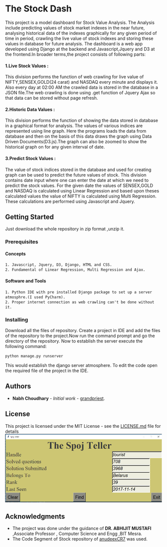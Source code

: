 # The Stock Dash

This project is a model dashboard for Stock Value Analysis. The Analysis include predicting values of stock market indexes in the near future, analysing historical data of the indexes graphically for any given period of time in period, crawling the live value of stock indexes and storing these values in database for future analysis.
The dashboard is a web app developed using Django at the backend and Javascript,Jquery and D3 at the frontend.In broader terms,the project consists of following parts:

#### 1.Live Stock Values : 
This division performs the function of web crawling for live value of NIFTY,SENSEX,GOLD(24 carat) and NASDAQ every minute and displays it. Also every day at 02:00 AM the crawled data is stored in the database in a JSON file.The web crawling is done using .get function of Jquery Ajax so that data can be stored without page refresh.

#### 2.Historic Data Values : 
This division performs the function of showing the data stored in database in a graphical format for analysis. The values of various indices are represented using line graph. Here the programs loads the data from database and then on the basis of this data draws the graph using Data Driven Documents(D3.js).The graph can also be zoomed to show the historical graph on for any given interval of date.

#### 3.Predict Stock Values : 
The value of stock indices stored in the database and used for creating graph can be used to predict the future values of stock. This division contains date input where one can enter the date at which we need to predict the stock values. For the given date the values of SENSEX,GOLD and NASDAQ is calculated using Linear Regression and based upon theses calculated values the value of NIFTY is calculated using Multi Regression. These calculations are performed using Javascript and Jquery.


## Getting Started

Just download the whole repository in zip format ,unzip it. 
### Prerequisites

#### Concepts

```
1. Javascript, Jquery, D3, Django, HTML and CSS.
2. Fundamental of Linear Regression, Multi Regression and Ajax.
```
#### Software and Tools

```
1. Python IDE with pre installed Django package to set up a server atmosphre.(I used PyCharm).
2. Proper internet connection as web crawling can't be done without it.
```
### Installing

Download all the files of repository. Create a project in IDE and add the files of the repository to the project.Now run the command prompt and go the directory of the repository. Now to establish the server execute the following command:
```
python manage.py runserver
```
This would establish the django server atmosphere. To edit the code open the required file of the project in the IDE.

## Authors

* **Nabh Choudhary** - *Initial work* - [grandpriest](https://github.com/grandpriest).

## License

This project is licensed under the MIT License - see the [LICENSE.md](LICENSE.md) file for details
![Alt text](https://github.com/grandpriest/Spoj-Teller/blob/master/Spoj%20Teller/Screenshot%20(47).png)
## Acknowledgments
* The project was done under the guidance of **DR. ABHIJIT MUSTAFI** 
,Associate Professor , Computer Science and Engg ,BIT Mesra.
* The Code Segment of Stock repository of [anudeexCR7](https://github.com/anudeexCR7) was used.
